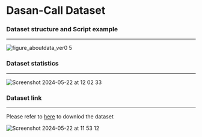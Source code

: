 # Dasan-Call Dataset

### Dataset structure and Script example

---

![figure_aboutdata_ver0 5](https://github.com/hybyun0121/AICC_audio_dataset/assets/63500940/2ba71f38-9f23-47eb-95e2-18bcd1e1e47d)

### Dataset statistics

---

![Screenshot 2024-05-22 at 12 02 33](https://github.com/hybyun0121/AICC_audio_dataset/assets/63500940/bb8456b2-bbba-49aa-85c7-b0398aa631f2)

### Dataset link

---

Please refer to [here](https://data.seoul.go.kr/etc/aiEduData.do) to downlod the dataset

![Screenshot 2024-05-22 at 11 53 12](https://github.com/hybyun0121/AICC_audio_dataset/assets/63500940/b0c7b95d-4b7e-419a-8c63-8b06ad3318f5)
